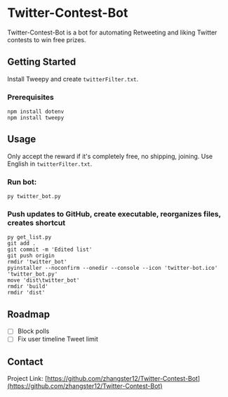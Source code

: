 # Twitter-Contest-Bot
Twitter-Contest-Bot is a bot for automating Retweeting and liking Twitter contests to win free prizes.

## Getting Started
Install Tweepy and create `twitterFilter.txt`.

### Prerequisites
```
npm install dotenv
npm install tweepy
```

## Usage
Only accept the reward if it's completely free, no shipping, joining.
Use English in `twitterFilter.txt`.

### Run bot:
```
py twitter_bot.py
```

### Push updates to GitHub, create executable, reorganizes files, creates shortcut
```
py get_list.py
git add .
git commit -m 'Edited list'
git push origin
rmdir 'twitter_bot'
pyinstaller --noconfirm --onedir --console --icon 'twitter-bot.ico'  'twitter_bot.py'
move 'dist\twitter_bot'
rmdir 'build'
rmdir 'dist'
```

## Roadmap
- [ ] Block polls
- [ ] Fix user timeline Tweet limit

## Contact
Project Link: [https://github.com/zhangster12/Twitter-Contest-Bot](https://github.com/zhangster12/Twitter-Contest-Bot)